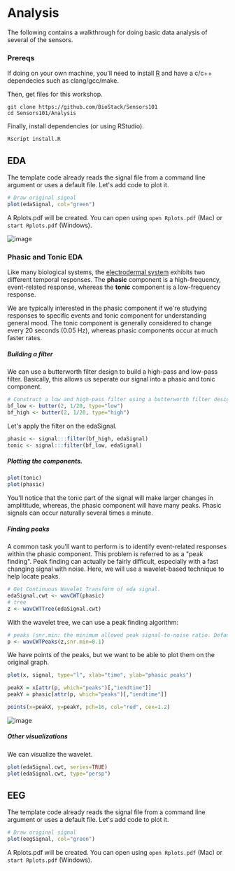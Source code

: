 # Analysis

The following contains a walkthrough for doing basic data analysis of several of the sensors.

### Prereqs

If doing on your own machine, you'll need to install [R](https://www.r-project.org/) and have a c/c++ dependecies such as clang/gcc/make.

Then, get files for this workshop.

```console
git clone https://github.com/BioStack/Sensors101
cd Sensors101/Analysis
```

Finally, install dependencies (or using RStudio).

```console
Rscript install.R
```

## EDA

The template code already reads the signal file from a command line argument or uses a default file. Let's add code to plot it.

```r
# Draw original signal
plot(edaSignal, col="green")
```
A Rplots.pdf will be created. You can open using  `open Rplots.pdf` (Mac) or `start Rplots.pdf` (Windows).

![image](https://cloud.githubusercontent.com/assets/742934/15330758/3e73056e-1c2c-11e6-850a-0999e95bcf95.png)

### Phasic and Tonic EDA

Like many biological systems, the [electrodermal system](http://dornsife.usc.edu/assets/sites/585/docs/handbookchapter2000.pdf) exhibits two different temporal responses.
The **phasic** component is a high-frequency, event-related response, whereas the **tonic** component is a low-frequency response.

We are typically interested in the phasic component if we're studying responses to specific events and tonic component for understanding general mood. The tonic component is generally considered to change every 20 seconds (0.05 Hz), whereas phasic components occur at much faster rates.

##### Building a filter

We can use a butterworth filter design to build a high-pass and low-pass filter. Basically, this allows us seperate our signal into a phasic and tonic component.

```r
# Construct a low and high-pass filter using a butterworth filter design.
bf_low <- butter(2, 1/20, type="low")
bf_high <- butter(2, 1/20, type="high")
```

Let's apply the filter on the edaSignal.

```r
phasic <- signal:::filter(bf_high, edaSignal)
tonic <- signal:::filter(bf_low, edaSignal)
```

##### Plotting the components.

```r
plot(tonic)
plot(phasic)
```

You'll notice that the tonic part of the signal will make larger changes in amplititude, whereas, the phasic component will have many peaks. Phasic signals can occur naturally several times a minute.

##### Finding peaks

A common task you'll want to perform is to identify event-related responses within the phasic component.
This problem is referred to as a "peak finding". Peak finding can actually be fairly difficult, especially with a fast changing signal with noise. Here, we will use a wavelet-based technique to help locate peaks.

```r
# Get Continuous Wavelet Transform of eda signal.
edaSignal.cwt <- wavCWT(phasic)
# tree
z <- wavCWTTree(edaSignal.cwt)
```

With the wavelet tree, we can use a peak finding algorithm:

```r
# peaks (snr.min: the minimum allowed peak signal-to-noise ratio. Default: 3.)
p <- wavCWTPeaks(z,snr.min=0.1)
```

We have points of the peaks, but we want to be able to plot them on the original graph.

```r
plot(x, signal, type="l", xlab="time", ylab="phasic peaks")

peakX = x[attr(p, which="peaks")[,"iendtime"]]
peakY = phasic[attr(p, which="peaks")[,"iendtime"]]

points(x=peakX, y=peakY, pch=16, col="red", cex=1.2)
```

![image](https://cloud.githubusercontent.com/assets/742934/15332399/6d8dee7a-1c33-11e6-8fa3-ec0ac2eb5f40.png)

##### Other visualizations

We can visualize the wavelet.

```r
plot(edaSignal.cwt, series=TRUE)
plot(edaSignal.cwt, type="persp")
```

## EEG

The template code already reads the signal file from a command line argument or uses a default file. Let's add code to plot it.

```r
# Draw original signal
plot(eegSignal, col="green")
```
A Rplots.pdf will be created. You can open using  `open Rplots.pdf` (Mac) or `start Rplots.pdf` (Windows).

